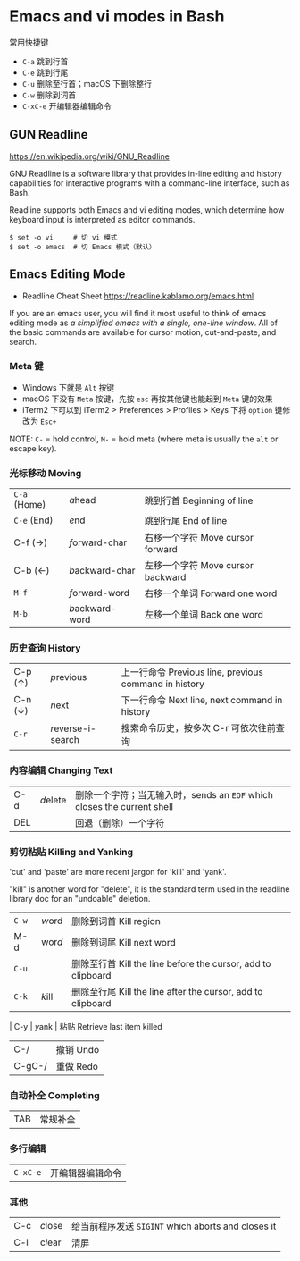 # Emacs and vi modes in Bash

常用快捷键

* `C-a` 跳到行首
* `C-e` 跳到行尾
* `C-u` 删除至行首；macOS 下删除整行
* `C-w` 删除到词首
* `C-xC-e` 开编辑器编辑命令


## GUN Readline

https://en.wikipedia.org/wiki/GNU_Readline

GNU Readline is a software library that provides in-line editing and history capabilities for interactive programs with a command-line interface, such as Bash.

Readline supports both Emacs and vi editing modes, which determine how keyboard input is interpreted as editor commands.

```
$ set -o vi     # 切 vi 模式
$ set -o emacs  # 切 Emacs 模式（默认）
```

## Emacs Editing Mode

* Readline Cheat Sheet https://readline.kablamo.org/emacs.html

If you are an emacs user, you will find it most useful to think of emacs editing mode as *a simplified emacs with a single, one-line window*. All of the basic commands are available for cursor motion, cut-and-paste, and search.

### Meta 键

* Windows 下就是 `Alt` 按键
* macOS 下没有 `Meta` 按键，先按 `esc` 再按其他键也能起到 `Meta` 键的效果
* iTerm2 下可以到 iTerm2 > Preferences > Profiles > Keys 下将 `option` 键修改为 `Esc+`

NOTE: `C-` = hold control, `M-` = hold meta (where meta is usually the `alt` or escape key).

### 光标移动 Moving

||||
-----------|-----------------|----------------------------
`C-a` (Home) | *a*head         | 跳到行首 Beginning of line
`C-e` (End)  | *e*nd           | 跳到行尾 End of line
C-f (→)      | *f*orward-char  | 右移一个字符 Move cursor forward
C-b (←)      | *b*ackward-char | 左移一个字符 Move cursor backward
`M-f`        | *f*orward-word  | 右移一个单词 Forward one word
`M-b`        | *b*ackward-word | 左移一个单词 Back one word

### 历史查询 History

||||
--------|--------------------|-----------------------------------------------------
C-p (↑) | *p*revious         | 上一行命令 Previous line, previous command in history
C-n (↓) | *n*ext             | 下一行命令 Next line, next command in history
`C-r`   | *r*everse-i-search | 搜索命令历史，按多次 C-r 可依次往前查询

### 内容编辑 Changing Text

||||
------|----------|--------------------------------------------------------------------
C-d   | *d*elete | 删除一个字符；当无输入时，sends an `EOF` which closes the current shell
DEL   |          | 回退（删除）一个字符

### 剪切粘贴 Killing and Yanking

'cut' and 'paste' are more recent jargon for 'kill' and 'yank'.

"kill" is another word for "delete", it is the standard term used in the readline library doc for an "undoable" deletion.

||||
------|----------|------------------------------------------------------------
`C-w` | *w*ord   | 删除到词首 Kill region
M-d   | wor*d*   | 删除到词尾 Kill next word
`C-u` |          | 删除至行首 Kill the line before the cursor, add to clipboard
`C-k` | *k*ill   | 删除至行尾 Kill the line after the cursor, add to clipboard
|
C-y  | *y*ank | 粘贴 Retrieve last item killed

|||
-------|------------------------
C-/    | 撤销 Undo
C-gC-/ | 重做 Redo

### 自动补全 Completing

|||
-----|----------------------------
TAB  | 常规补全

### 多行编辑

|||
----------|---------------------------------
`C-xC-e`  | 开编辑器编辑命令

### 其他

||||
-----|----------|---------------------------------------------------
C-c  | *c*lose  | 给当前程序发送 `SIGINT` which aborts and closes it
C-l  | c*l*ear  | 清屏


